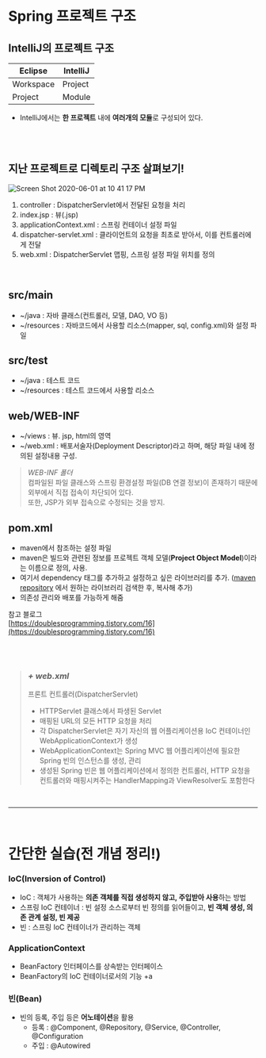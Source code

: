 # Spring 프로젝트 구조

## IntelliJ의 프로젝트 구조
| Eclipse | IntelliJ |
| ------- | -------- |
| Workspace | Project |
| Project | Module |

* IntelliJ에서는 **한 프로젝트** 내에 **여러개의 모듈**로 구성되어 있다.

<br><br>

## 지난 프로젝트로 디렉토리 구조 살펴보기!

![Screen Shot 2020-06-01 at 10 41 17 PM](https://user-images.githubusercontent.com/41534832/83414817-10419700-a459-11ea-9339-baeac6414e7d.png)

1. controller : DispatcherServlet에서 전달된 요청을 처리
2. index.jsp : 뷰(.jsp)
3. applicationContext.xml : 스프링 컨테이너 설정 파일
4. dispatcher-servlet.xml : 클라이언트의 요청을 최초로 받아서, 이를 컨트롤러에게 전달
5. web.xml : DispatcherServlet 맵핑, 스프링 설정 파일 위치를 정의

<br>

## src/main
* ~/java : 자바 클래스(컨트롤러, 모델, DAO, VO 등)
* ~/resources : 자바코드에서 사용할 리소스(mapper, sql, config.xml)와 설정 파일

## src/test
* ~/java : 테스트 코드
* ~/resources : 테스트 코드에서 사용할 리소스

## web/WEB-INF
* ~/views : 뷰. jsp, html의 영역
* ~/web.xml : 배포서술자(Deployment Descriptor)라고 하며, 해당 파일 내에 정의된 설정내용 구성.

> _WEB-INF 폴더_<br>컴파일된 파일 클래스와 스프링 환경설정 파일(DB 연결 정보)이 존재하기 때문에 외부에서 직접 접속이 차단되어 있다.<br>또한, JSP가 외부 접속으로 수정되는 것을 방지.

## pom.xml
* maven에서 참조하는 설정 파일
* maven은 빌드와 관련된 정보를 프로젝트 객체 모델(**Project Object Model**)이라는 이름으로 정의, 사용.
* 여기서 dependency 태그를 추가하고 설정하고 싶은 라이브러리를 추가. ([maven repository](https://mvnrepository.com/) 에서 원하는 라이브러리 검색한 후, 복사해 추가)
* 의존성 관리와 배포를 가능하게 해줌

참고 블로그<br>
[https://doublesprogramming.tistory.com/16](https://doublesprogramming.tistory.com/16)

<br><br>

> ### _+ web.xml_
> 프론트 컨트롤러(DispatcherServlet)
> - HTTPServlet 클래스에서 파생된 Servlet
> - 매핑된 URL의 모든 HTTP 요청을 처리
> - 각 DispatcherServlet은 자기 자신의 웹 어플리케이션용 IoC 컨테이너인 WebApplicationContext가 생성
> - WebApplicationContext는 Spring MVC 웹 어플리케이션에 필요한 Spring 빈의 인스턴스를 생성, 관리
> - 생성된 Spring 빈은 웹 어플리케이션에서 정의한 컨트롤러, HTTP 요청을 컨트롤러와 매핑시켜주는 HandlerMapping과 ViewResolver도 포함한다

<br>

***

<br>

# 간단한 실습(전 개념 정리!)

### IoC(Inversion of Control)
- IoC : 객체가 사용하는 **의존 객체를 직접 생성하지 않고, 주입받아 사용**하는 방법
- 스프링 IoC 컨테이너 : 빈 설정 소스로부터 빈 정의를 읽어들이고, **빈 객체 생성, 의존 관계 설정, 빈 제공**
- 빈 : 스프링 IoC 컨테이너가 관리하는 객체


### ApplicationContext
- BeanFactory 인터페이스를 상속받는 인터페이스
- BeanFactory의 IoC 컨테이너로서의 기능 +a

### 빈(Bean)
- 빈의 등록, 주입 등은 **어노테이션**을 활용
    - 등록 : @Component, @Repository, @Service, @Controller, @Configuration
    - 주입 : @Autowired
